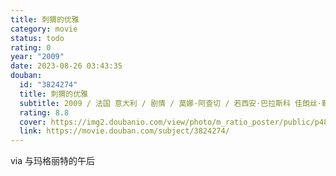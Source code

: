 ```yaml
---
title: 刺猬的优雅
category: movie
status: todo
rating: 0
year: "2009"
date: 2023-08-26 03:43:35
douban:
  id: "3824274"
  title: 刺猬的优雅
  subtitle: 2009 / 法国 意大利 / 剧情 / 莫娜·阿查切 / 若西安·巴拉斯科 佳朗丝·勒·吉耶米克
  rating: 8.8
  cover: https://img2.doubanio.com/view/photo/m_ratio_poster/public/p489369851.jpg
  link: https://movie.douban.com/subject/3824274/
---
```


via 与玛格丽特的午后